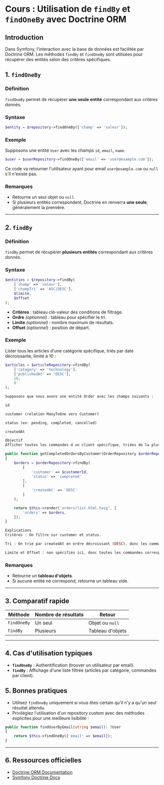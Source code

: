 
# Cours : Utilisation de `findBy` et `findOneBy` avec Doctrine ORM

## Introduction

Dans Symfony, l'interaction avec la base de données est facilitée par Doctrine ORM.
Les méthodes `findBy` et `findOneBy` sont utilisées pour récupérer des entités selon des critères spécifiques.

## 1. `findOneBy`

### Définition
`findOneBy` permet de récupérer **une seule entité** correspondant aux critères donnés.

### Syntaxe
```php
$entity = $repository->findOneBy(['champ' => 'valeur']);
```

### Exemple
Supposons une entité `User` avec les champs `id`, `email`, `name`.

```php
$user = $userRepository->findOneBy(['email' => 'user@example.com']);
```
Ce code va retourner l'utilisateur ayant pour email `user@example.com` ou `null` s'il n'existe pas.

### Remarques
- Retourne un seul objet ou `null`.
- Si plusieurs entités correspondent, Doctrine en renverra **une seule**, généralement la première.

---

## 2. `findBy`

### Définition
`findBy` permet de récupérer **plusieurs entités** correspondant aux critères donnés.

### Syntaxe
```php
$entities = $repository->findBy(
    ['champ' => 'valeur'],
    ['champTri' => 'ASC|DESC'],
    $limite,
    $offset
);
```

- **Critères** : tableau clé-valeur des conditions de filtrage.
- **Ordre** *(optionnel)* : tableau pour spécifier le tri.
- **Limite** *(optionnel)* : nombre maximum de résultats.
- **Offset** *(optionnel)* : position de départ.

### Exemple
Lister tous les articles d'une catégorie spécifique, triés par date décroissante, limité à 10 :
```php
$articles = $articleRepository->findBy(
    ['category' => 'technology'],
    ['publishedAt' => 'DESC'],
    10,
    0
);

Supposons que nous avons une entité Order avec les champs suivants :

id

customer (relation ManyToOne vers Customer)

status (ex: pending, completed, cancelled)

createdAt

Objectif
Afficher toutes les commandes d un client spécifique, triées de la plus récente à la plus ancienne,  uniquement celles avec le statut completed.

public function getCompletedOrdersByCustomer(OrderRepository $orderRepository, int $customerId)
{
    $orders = $orderRepository->findBy(
        [
            'customer' => $customerId,
            'status' => 'completed'
        ],
        [
            'createdAt' => 'DESC'
        ]
    );

    return $this->render('orders/list.html.twig', [
        'orders' => $orders,
    ]);
}

Explications
Critères : On filtre sur customer et status.

Tri : On trie par createdAt en ordre décroissant (DESC), donc les commandes les plus récentes d abord.

Limite et Offset : non spécifiés ici, donc toutes les commandes correspondantes sont retournées.


```

### Remarques
- Retourne un **tableau d'objets**.
- Si aucune entité ne correspond, retourne un tableau vide.

---

## 3. Comparatif rapide

| Méthode     | Nombre de résultats | Retour            |
|-------------|---------------------|-------------------|
| `findOneBy` | Un seul              | Objet ou `null`    |
| `findBy`    | Plusieurs            | Tableau d'objets  |

---

## 4. Cas d'utilisation typiques

- **`findOneBy`** : Authentification (trouver un utilisateur par email).
- **`findBy`** : Affichage d'une liste filtrée (articles par catégorie, commandes par client).

## 5. Bonnes pratiques

- Utilisez `findOneBy` uniquement si vous êtes certain qu'il n'y a qu'un seul résultat attendu.
- Privilégiez l'utilisation d'un repository custom avec des méthodes explicites pour une meilleure lisibilité :
```php
public function findUserByEmail(string $email): ?User
{
    return $this->findOneBy(['email' => $email]);
}
```

---

## 6. Ressources officielles
- [Doctrine ORM Documentation](https://www.doctrine-project.org/projects/doctrine-orm/en/current/reference/working-with-objects.html)
- [Symfony Doctrine Docs](https://symfony.com/doc/current/doctrine.html)

